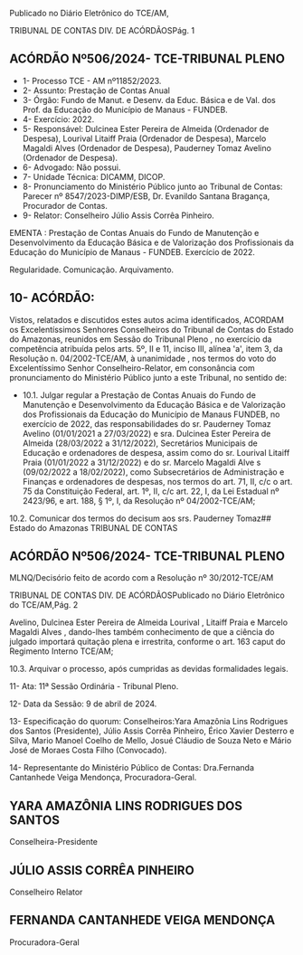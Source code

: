 Publicado  no  Diário  Eletrônico do TCE/AM,

TRIBUNAL DE CONTAS DIV. DE ACÓRDÃOSPág. 1

## ACÓRDÃO Nº506/2024- TCE-TRIBUNAL PLENO

- 1- Processo TCE - AM nº11852/2023.
- 2- Assunto: Prestação de Contas Anual
- 3- Órgão: Fundo de Manut. e Desenv. da Educ. Básica e de Val. dos Prof. da Educação do Município de Manaus - FUNDEB.
- 4- Exercício: 2022.
- 5- Responsável: Dulcinea  Ester  Pereira  de  Almeida  (Ordenador  de  Despesa),  Lourival Litaiff Praia (Ordenador de Despesa), Marcelo Magaldi Alves (Ordenador de Despesa), Pauderney Tomaz Avelino (Ordenador de Despesa).
- 6- Advogado: Não possui.
- 7- Unidade Técnica: DICAMM, DICOP.
- 8- Pronunciamento  do  Ministério  Público  junto  ao  Tribunal  de  Contas: Parecer  nº 8547/2023-DIMP/ESB, Dr. Evanildo Santana Bragança, Procurador de Contas.
- 9- Relator: Conselheiro Júlio Assis Corrêa Pinheiro.

EMENTA : Prestação de Contas Anuais do Fundo de Manutenção e Desenvolvimento da Educação Básica e de Valorização dos Profissionais da Educação  do  Município  de  Manaus  -  FUNDEB. Exercício de 2022.

Regularidade. Comunicação. Arquivamento.

## 10-  ACÓRDÃO:

Vistos, relatados e discutidos estes autos acima identificados, ACORDAM os Excelentíssimos Senhores Conselheiros do Tribunal de Contas do Estado do Amazonas, reunidos em Sessão do Tribunal Pleno , no exercício da competência atribuída pelos arts. 5º, II e 11, inciso III, alínea 'a', item 3, da Resolução n. 04/2002-TCE/AM, à unanimidade , nos termos do voto do Excelentíssimo Senhor Conselheiro-Relator, em consonância com pronunciamento do Ministério Público junto a este Tribunal, no sentido de:

- 10.1. Julgar regular a Prestação de Contas Anuais do Fundo de Manutenção e Desenvolvimento da Educação Básica e de Valorização dos Profissionais da Educação do Município de Manaus FUNDEB,  no  exercício de 2022, das responsabilidades do sr. Pauderney Tomaz Avelino (01/01/2021 a 27/03/2022) e sra. Dulcinea  Ester  Pereira  de  Almeida (28/03/2022  a  31/12/2022), Secretários  Municipais  de  Educação  e  ordenadores  de  despesa, assim como do sr. Lourival Litaiff Praia (01/01/2022 a 31/12/2022) e do   sr. Marcelo  Magaldi  Alve s  (09/02/2022  a  18/02/2022),  como Subsecretários de Administração e Finanças e ordenadores  de despesas, nos  termos  do  art.  71,  II,  c/c  o  art.  75  da  Constituição Federal, art. 1º, II, c/c art. 22, I, da Lei Estadual nº 2423/96, e art. 188, § 1º, I, da Resolução nº 04/2002-TCE/AM;

10.2. Comunicar dos  termos do decisum aos srs. Pauderney  Tomaz## Estado do Amazonas TRIBUNAL DE CONTAS

## ACÓRDÃO Nº506/2024- TCE-TRIBUNAL PLENO

MLNQ/Decisório feito de acordo com a Resolução nº 30/2012-TCE/AM

TRIBUNAL DE CONTAS DIV. DE ACÓRDÃOSPublicado  no  Diário  Eletrônico do TCE/AM,Pág. 2

Avelino, Dulcinea Ester Pereira de Almeida  Lourival , Litaiff Praia e Marcelo  Magaldi  Alves ,  dando-lhes  também  conhecimento de  que  a  ciência do  julgado  importará  quitação  plena  e  irrestrita, conforme o art. 163 caput do Regimento Interno TCE/AM;

10.3. Arquivar o processo, após cumpridas as devidas formalidades legais.

11-  Ata: 11ª Sessão Ordinária - Tribunal Pleno.

12-  Data da Sessão: 9 de abril de 2024.

13-  Especificação do quorum: Conselheiros:Yara Amazônia Lins Rodrigues dos Santos (Presidente), Júlio Assis Corrêa Pinheiro, Érico Xavier Desterro e Silva, Mario Manoel Coelho de Mello, Josué Cláudio de Souza Neto e Mário José de Moraes Costa Filho (Convocado).

14-  Representante do Ministério Público de Contas: Dra.Fernanda Cantanhede Veiga Mendonça, Procuradora-Geral.

## YARA AMAZÔNIA LINS RODRIGUES DOS SANTOS

Conselheira-Presidente

## JÚLIO ASSIS CORRÊA PINHEIRO

Conselheiro Relator

## FERNANDA CANTANHEDE VEIGA MENDONÇA

Procuradora-Geral